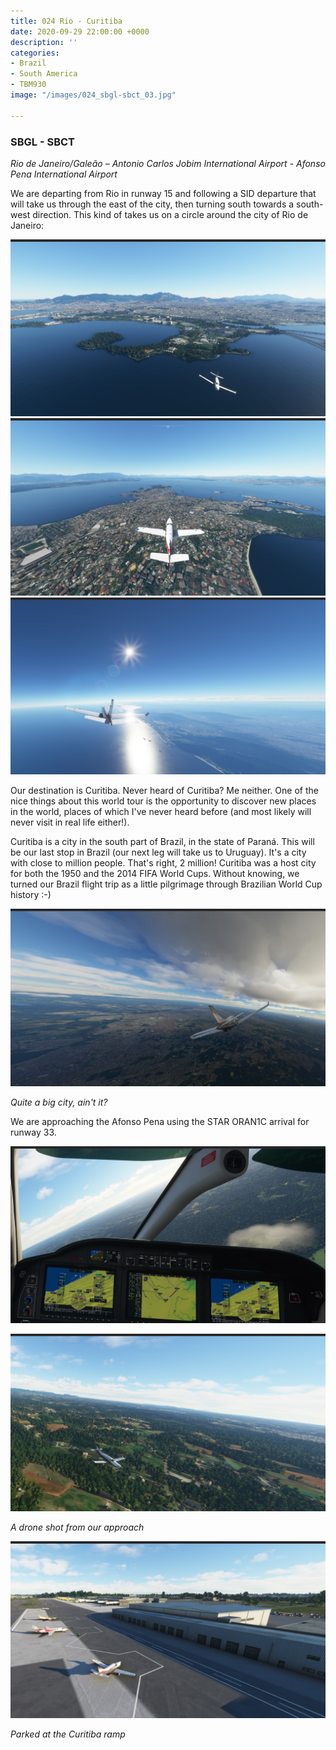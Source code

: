 ```yaml
---
title: 024 Rio - Curitiba
date: 2020-09-29 22:00:00 +0000
description: ''
categories:
- Brazil
- South America
- TBM930
image: "/images/024_sbgl-sbct_03.jpg"

---
```

### SBGL - SBCT

_Rio de Janeiro/Galeão – Antonio Carlos Jobim International Airport - Afonso Pena International Airport_

We are departing from Rio in runway 15 and following a SID departure that will take us through the east of the city, then turning south towards a south-west direction. This kind of takes us on a circle around the city of Rio de Janeiro:

![](/images/024_sbgl-sbct_02.jpg)![](/images/024_sbgl-sbct_03.jpg)![](/images/024_sbgl-sbct_05.jpg)

Our destination is Curitiba. Never heard of Curitiba? Me neither. One of the nice things about this world tour is the opportunity to discover new places in the world, places of which I've never heard before (and most likely will never visit in real life either!).

Curitiba is a city in the south part of Brazil, in the state of Paraná. This will be our last stop in Brazil (our next leg will take us to Uruguay). It's a city with close to million people. That's right, 2 million! Curitiba was a host city for both the 1950 and the 2014 FIFA World Cups. Without knowing, we turned our Brazil flight trip as a little pilgrimage through Brazilian World Cup history :-)

![](/images/024_sbgl-sbct_06.jpg)

_Quite a big city, ain't it?_

We are approaching the Afonso Pena using the STAR ORAN1C arrival for runway 33.

![](/images/024_sbgl-sbct_07.jpg)

![](/images/024_sbgl-sbct_08.jpg)

_A drone shot from our approach_

![](/images/024_sbgl-sbct_10.jpg)

_Parked at the Curitiba ramp_